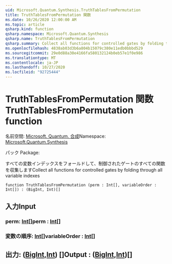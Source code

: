 ```yaml
---
uid: Microsoft.Quantum.Synthesis.TruthTablesFromPermutation
title: TruthTablesFromPermutation 関数
ms.date: 10/26/2020 12:00:00 AM
ms.topic: article
qsharp.kind: function
qsharp.namespace: Microsoft.Quantum.Synthesis
qsharp.name: TruthTablesFromPermutation
qsharp.summary: Collect all functions for controlled gates by folding through all variable indexes
ms.openlocfilehash: 4838ab03d3b6a804b15079c380e11edb0bbbd529
ms.sourcegitcommit: 29e0d88a30e4166fa580132124b0eb57e1f0e986
ms.translationtype: MT
ms.contentlocale: ja-JP
ms.lasthandoff: 10/27/2020
ms.locfileid: "92725444"
---
```

# <a name="truthtablesfrompermutation-function"></a><span data-ttu-id="b2246-102">TruthTablesFromPermutation 関数</span><span class="sxs-lookup"><span data-stu-id="b2246-102">TruthTablesFromPermutation function</span></span>

<span data-ttu-id="b2246-103">名前空間: [Microsoft. Quantum. 合成](xref:Microsoft.Quantum.Synthesis)</span><span class="sxs-lookup"><span data-stu-id="b2246-103">Namespace: [Microsoft.Quantum.Synthesis](xref:Microsoft.Quantum.Synthesis)</span></span>

<span data-ttu-id="b2246-104">パック [](https://nuget.org/packages/)</span><span class="sxs-lookup"><span data-stu-id="b2246-104">Package: [](https://nuget.org/packages/)</span></span>


<span data-ttu-id="b2246-105">すべての変数インデックスをフォールドして、制御されたゲートのすべての関数を収集します</span><span class="sxs-lookup"><span data-stu-id="b2246-105">Collect all functions for controlled gates by folding through all variable indexes</span></span>

```qsharp
function TruthTablesFromPermutation (perm : Int[], variableOrder : Int[]) : (BigInt, Int)[]
```


## <a name="input"></a><span data-ttu-id="b2246-106">入力</span><span class="sxs-lookup"><span data-stu-id="b2246-106">Input</span></span>

### <a name="perm--int"></a><span data-ttu-id="b2246-107">perm: [Int](xref:microsoft.quantum.lang-ref.int)[]</span><span class="sxs-lookup"><span data-stu-id="b2246-107">perm : [Int](xref:microsoft.quantum.lang-ref.int)[]</span></span>




### <a name="variableorder--int"></a><span data-ttu-id="b2246-108">変数の順序: [Int](xref:microsoft.quantum.lang-ref.int)[]</span><span class="sxs-lookup"><span data-stu-id="b2246-108">variableOrder : [Int](xref:microsoft.quantum.lang-ref.int)[]</span></span>





## <a name="output--bigintint"></a><span data-ttu-id="b2246-109">出力: ([BigInt](xref:microsoft.quantum.lang-ref.bigint),[Int](xref:microsoft.quantum.lang-ref.int)) []</span><span class="sxs-lookup"><span data-stu-id="b2246-109">Output : ([BigInt](xref:microsoft.quantum.lang-ref.bigint),[Int](xref:microsoft.quantum.lang-ref.int))[]</span></span>

